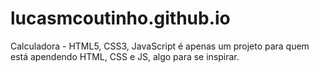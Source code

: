 # lucasmcoutinho.github.io
Calculadora - HTML5, CSS3, JavaScript
é apenas um projeto para quem está apendendo HTML, CSS e JS, algo para se inspirar.

